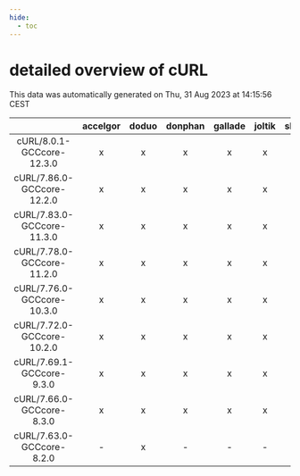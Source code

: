 ```yaml
---
hide:
  - toc
---
```


detailed overview of cURL
=========================


This data was automatically generated on Thu, 31 Aug 2023 at 14:15:56 CEST  

| |accelgor|doduo|donphan|gallade|joltik|skitty|swalot|victini|
| :---: | :---: | :---: | :---: | :---: | :---: | :---: | :---: | :---: |
|cURL/8.0.1-GCCcore-12.3.0|x|x|x|x|x|x|x|x|
|cURL/7.86.0-GCCcore-12.2.0|x|x|x|x|x|x|x|x|
|cURL/7.83.0-GCCcore-11.3.0|x|x|x|x|x|x|x|x|
|cURL/7.78.0-GCCcore-11.2.0|x|x|x|x|x|x|x|x|
|cURL/7.76.0-GCCcore-10.3.0|x|x|x|x|x|x|x|x|
|cURL/7.72.0-GCCcore-10.2.0|x|x|x|x|x|x|x|x|
|cURL/7.69.1-GCCcore-9.3.0|x|x|x|x|x|x|x|x|
|cURL/7.66.0-GCCcore-8.3.0|x|x|x|x|x|x|x|x|
|cURL/7.63.0-GCCcore-8.2.0|-|x|-|-|-|-|x|-|
